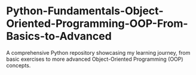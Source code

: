 # Python-Fundamentals-Object-Oriented-Programming-OOP-From-Basics-to-Advanced
A comprehensive Python repository showcasing my learning journey, from basic exercises to more advanced Object-Oriented Programming (OOP) concepts.
